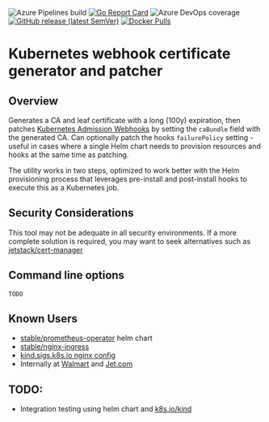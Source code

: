 ![Azure Pipelines build](https://img.shields.io/azure-devops/build/jet-opensource/opensource/15)
[![Go Report Card](https://goreportcard.com/badge/github.com/jet/kube-webhook-certgen)](https://goreportcard.com/report/github.com/jet/kube-webhook-certgen)
![Azure DevOps coverage](https://img.shields.io/azure-devops/coverage/jet-opensource/opensource/15)
[![GitHub release (latest SemVer)](https://img.shields.io/github/v/release/jet/kube-webhook-certgen?sort=semver)](https://github.com/jet/kube-webhook-certgen/releases/latest)
[![Docker Pulls](https://img.shields.io/docker/pulls/jettech/kube-webhook-certgen?color=blue)](https://hub.docker.com/r/jettech/kube-webhook-certgen/tags)

# Kubernetes webhook certificate generator and patcher

## Overview
Generates a CA and leaf certificate with a long (100y) expiration, then patches 
[Kubernetes Admission Webhooks](//kubernetes.io/docs/reference/access-authn-authz/extensible-admission-controllers/)
by setting the `caBundle` field with the generated CA. Can optionally patch the hooks `failurePolicy` setting - useful 
in cases where a single Helm chart needs to provision resources and hooks at the same time as patching.

The utility works in two steps, optimized to work better with the Helm provisioning process that leverages pre-install 
and post-install hooks to execute this as a Kubernetes job.

## Security Considerations
This tool may not be adequate in all security environments. If a more complete solution is required, you may want to 
seek alternatives such as [jetstack/cert-manager](https://github.com/jetstack/cert-manager)

## Command line options
```
TODO
```

## Known Users
- [stable/prometheus-operator](https://github.com/helm/charts/tree/master/stable/prometheus-operator) helm chart
- [stable/nginx-ingress](https://hub.helm.sh/charts/stable/nginx-ingress)
- [kind.sigs.k8s.io nginx config](https://kind.sigs.k8s.io/docs/user/ingress/)
- Internally at [Walmart](https://github.com/walmartlabs) and [Jet.com](https://github.com/jet)

## TODO:
- Integration testing using helm chart and [k8s.io/kind](https://k8s.io/kind)
